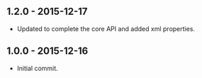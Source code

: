 ## 1.2.0 - 2015-12-17

- Updated to complete the core API and added xml properties.

## 1.0.0 - 2015-12-16

- Initial commit.
